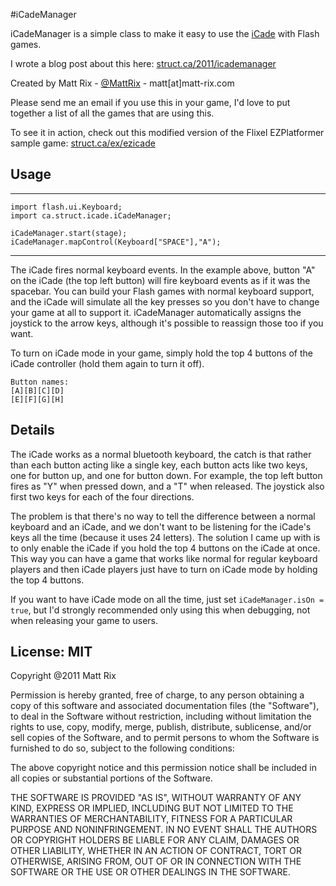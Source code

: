 #iCadeManager

iCadeManager is a simple class to make it easy to use the [iCade](http://www.ionaudio.com/products/details/icade) with Flash games. 

I wrote a blog post about this here: [struct.ca/2011/icademanager](http://struct.ca/2011/icademanager)

Created by Matt Rix - [@MattRix](http://twitter.com/MattRix) - matt[at]matt-rix.com

Please send me an email if you use this in your game, I'd love to put together a list of all the games that are using this.

To see it in action, check out this modified version of the Flixel EZPlatformer sample game: [struct.ca/ex/ezicade](http://struct.ca/ex/ezicade)

## Usage 
- - -
    import flash.ui.Keyboard;
    import ca.struct.icade.iCadeManager;
    
    iCadeManager.start(stage);
    iCadeManager.mapControl(Keyboard["SPACE"],"A");
- - -

The iCade fires normal keyboard events. In the example above, button "A" on the iCade (the top left button) will fire keyboard events as if it was the spacebar. You can build your Flash games with normal keyboard support, and the iCade will simulate all the key presses so you don't have to change your game at all to support it. iCadeManager automatically assigns the joystick to the arrow keys, although it's possible to reassign those too if you want. 

To turn on iCade mode in your game, simply hold the top 4 buttons of the iCade controller (hold them again to turn it off). 

    Button names:
    [A][B][C][D]
    [E][F][G][H]

## Details
The iCade works as a normal bluetooth keyboard, the catch is that rather than each button acting like a single key, each button acts like two keys, one for button up, and one for button down. For example, the top left button fires as "Y" when pressed down, and a "T" when released. The joystick also first two keys for each of the four directions.

The problem is that there's no way to tell the difference between a normal keyboard and an iCade, and we don't want to be listening for the iCade's keys all the time (because it uses 24 letters). The solution I came up with is to only enable the iCade if you hold the top 4 buttons on the iCade at once. This way you can have a game that works like normal for regular keyboard players and then iCade players just have to turn on iCade mode by holding the top 4 buttons.

If you want to have iCade mode on all the time, just set `iCadeManager.isOn = true`, but I'd strongly recommended only using this when debugging, not when releasing your game to users.

## License: MIT

Copyright @2011 Matt Rix

Permission is hereby granted, free of charge, to any person obtaining a copy
of this software and associated documentation files (the "Software"), to deal
in the Software without restriction, including without limitation the rights
to use, copy, modify, merge, publish, distribute, sublicense, and/or sell
copies of the Software, and to permit persons to whom the Software is
furnished to do so, subject to the following conditions:

The above copyright notice and this permission notice shall be included in
all copies or substantial portions of the Software.

THE SOFTWARE IS PROVIDED "AS IS", WITHOUT WARRANTY OF ANY KIND, EXPRESS OR
IMPLIED, INCLUDING BUT NOT LIMITED TO THE WARRANTIES OF MERCHANTABILITY,
FITNESS FOR A PARTICULAR PURPOSE AND NONINFRINGEMENT. IN NO EVENT SHALL THE
AUTHORS OR COPYRIGHT HOLDERS BE LIABLE FOR ANY CLAIM, DAMAGES OR OTHER
LIABILITY, WHETHER IN AN ACTION OF CONTRACT, TORT OR OTHERWISE, ARISING FROM,
OUT OF OR IN CONNECTION WITH THE SOFTWARE OR THE USE OR OTHER DEALINGS IN
THE SOFTWARE.
